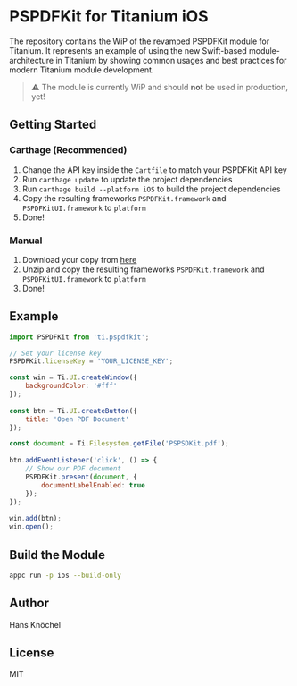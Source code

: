 # PSPDFKit for Titanium iOS

The repository contains the WiP of the revamped PSPDFKit module for Titanium. It represents an example of
using the new Swift-based module-architecture in Titanium by showing common usages and best practices for
modern Titanium module development.

> ⚠️ The module is currently WiP and should **not** be used in production, yet!

## Getting Started

### Carthage (Recommended)

  1. Change the API key inside the `Cartfile` to match your PSPDFKit API key
  2. Run `carthage update` to update the project dependencies
  3. Run `carthage build --platform iOS` to build the project dependencies
  4. Copy the resulting frameworks `PSPDFKit.framework` and `PSPDFKitUI.framework` to `platform`
  5. Done!

### Manual

  1. Download your copy from [here](https://pspdfkit.com/guides/ios/current/getting-started/integrating-pspdfkit/)
  2. Unzip and copy the resulting frameworks `PSPDFKit.framework` and `PSPDFKitUI.framework` to `platform`
  3. Done!

## Example

```js
import PSPDFKit from 'ti.pspdfkit';

// Set your license key
PSPDFKit.licenseKey = 'YOUR_LICENSE_KEY';

const win = Ti.UI.createWindow({
    backgroundColor: '#fff'
});
 
const btn = Ti.UI.createButton({
    title: 'Open PDF Document'
});

const document = Ti.Filesystem.getFile('PSPSDKit.pdf');
 
btn.addEventListener('click', () => {
    // Show our PDF document
    PSPDFKit.present(document, {
        documentLabelEnabled: true
    });
});
 
win.add(btn);
win.open();
```

## Build the Module

```sh
appc run -p ios --build-only
```

## Author

Hans Knöchel

## License

MIT
